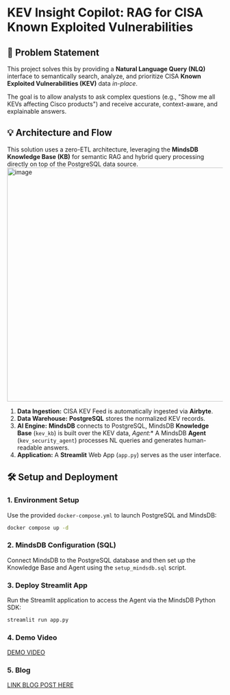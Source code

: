 # KEV Insight Copilot: RAG for CISA Known Exploited Vulnerabilities

## 🌟 Problem Statement

This project solves this by providing a **Natural Language Query (NLQ)** interface to semantically search, analyze, and prioritize CISA **Known Exploited Vulnerabilities (KEV)** data *in-place*.

The goal is to allow analysts to ask complex questions (e.g., "Show me all KEVs affecting Cisco products") and receive accurate, context-aware, and explainable answers.

## 💡 Architecture and Flow

This solution uses a zero-ETL architecture, leveraging the **MindsDB Knowledge Base (KB)** for semantic RAG and hybrid query processing directly on top of the PostgreSQL data source.
<img width="859" height="546" alt="image" src="https://github.com/user-attachments/assets/d20bdc01-6e66-4c7c-a995-e1cfe22e501c" />

1.  **Data Ingestion:** CISA KEV Feed is automatically ingested via **Airbyte**.
2.  **Data Warehouse:** **PostgreSQL** stores the normalized KEV records.
3.  **AI Engine:** **MindsDB** connects to PostgreSQL, MindsDB **Knowledge Base** (`kev_kb`) is built over the KEV data, *Agent:** A MindsDB **Agent** (`kev_security_agent`) processes NL queries and generates human-readable answers.
6.  **Application:** A **Streamlit** Web App (`app.py`) serves as the user interface.



## 🛠️ Setup and Deployment

### 1. Environment Setup

Use the provided `docker-compose.yml` to launch PostgreSQL and MindsDB:
```bash
docker compose up -d
```

### 2. MindsDB Configuration (SQL)
Connect MindsDB to the PostgreSQL database and then set up the Knowledge Base and Agent using the `setup_mindsdb.sql` script.

### 3. Deploy Streamlit App
Run the Streamlit application to access the Agent via the MindsDB Python SDK:
```bash
streamlit run app.py
```

### 4. Demo Video
[DEMO VIDEO](https://youtu.be/FwLX3JqnsKQ)

### 5. Blog
[LINK BLOG POST HERE](https://maulcenter.hashnode.dev/building-a-kev-insight-copilot-with-mindsdb)
